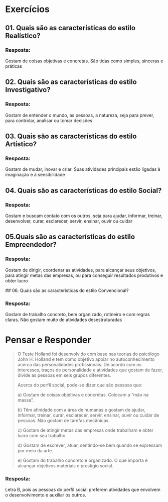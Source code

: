 # Exercícios


## 01. ​Quais são as características do estilo Realístico?

### Resposta:
Gostam de coisas objetivas e concretas. São tidas como simples, sinceras e práticas


## 02. Quais são as características do estilo Investigativo?

### Resposta:
Gostam de entender o mundo, as pessoas, a natureza, seja para prever, para controlar, analisar ou tomar decisões


## 03. Quais são as características do estilo Artístico?

### Resposta:
Gostam de mudar, inovar e criar. Suas atividades principais estão ligadas à imaginação e à sensibilidade


## 04. ​Quais são as características do estilo Social?

### Resposta:
​Gostam e buscam contato com os outros, seja para ajudar, informar, treinar, desenvolver, curar, esclarecer, servir, ensinar, ouvir ou cuidar

## 05. ​Quais são as características do estilo Empreendedor?

### Resposta:
Gostam de dirigir, coordenar as atividades, para alcançar seus objetivos, para atingir metas das empresas, ou para conseguir resultados produtivos e obter lucro


​## 06. Quais são as características do estilo Convencional?

### Resposta:
Gostam de trabalho concreto, bem organizado, rotineiro e com regras claras. Não gostam muito de atividades desestruturadas



# Pensar e Responder

> O Teste Holland foi desenvolvido com base nas teorias do psicólogo John H. Holland e tem como objetivo apoiar no autoconhecimento acerca das personalidades profissionais. De acordo com os interesses, traços de personalidade e atividades que gostam de fazer, divide as pessoas em seis grupos diferentes.
>
> Acerca do perfil social, pode-se dizer que são pessoas que:
>
> a) Gostam de coisas objetivas e concretas. Colocam a “mão na massa”.
>
> b) Têm afinidade com a área de humanas e gostam de ajudar, informar, treinar, curar, esclarecer, servir, ensinar, ouvir ou cuidar de pessoas. Não gostam de tarefas mecânicas.
>
>c) Gostam de atingir metas das empresas onde trabalham e obter lucro com seu trabalho.
>
> d) Gostam de escrever, atuar, sentindo-se bem quando se expressam por meio da arte.
>
> e) Gostam do trabalho concreto e organizado. O que importa é alcançar objetivos materiais e prestígio social.

### Resposta:

Letra B, pois as pessoas do perfil social preferem atividades que envolvem o desenvolvimento e auxiliar os outros.